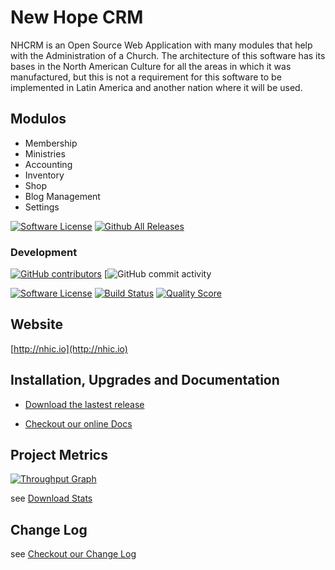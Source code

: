 
# New Hope CRM

NHCRM is an Open Source Web Application with many modules that help with the Administration of a Church. The architecture of this software has its bases in the North American Culture for all the areas in which it was manufactured, but this is not a requirement for this software to be implemented in Latin America and another nation where it will be used.


## Modulos

 - Membership 
 - Ministries 
 - Accounting 
 - Inventory 
 - Shop 
 - Blog Management
 - Settings

 
[![Software License](https://img.shields.io/badge/license-MIT-brightgreen.svg?style=flat-square)](LICENSE)
[![Github All Releases](https://img.shields.io/github/downloads/nhcrm/total.svg)](https://github.com/ChurchCRM/CRM/releases)

### Development 
[![GitHub contributors](https://img.shields.io/github/contributors/nhcrm/crm.svg)]()
[![GitHub commit activity](https://img.shields.io/github/commit-activity/w/mmrodriguez1987/nhcrm.svg?style=plastic)

[![Software License](https://img.shields.io/badge/license-MIT-brightgreen.svg?style=flat-square)](LICENSE.md)
[![Build Status](https://img.shields.io/travis/mmrodriguez1987/nhcrm/master.svg?style=flat-square)](https://travis-ci.org/mmrodriguez1987/nhcrm)
[![Quality Score](https://img.shields.io/scrutinizer/g/mmrodriguez1987/nhcrm.svg?style=flat-square)](https://scrutinizer-ci.com/g/mmrodriguez1987/nhcrm)


## Website

[http://nhic.io](http://nhic.io)

## Installation, Upgrades and Documentation

* [Download the lastest release](https://github.com/mmrodriguez1987/nhcrm/releases/latest)

* [Checkout our online Docs](http://docs.churchcrm.io)

## Project Metrics 

[![Throughput Graph](https://graphs.waffle.io/ChurchCRM/CRM/throughput.svg)](https://waffle.io/ChurchCRM/CRM/metrics/throughput)

see [Download Stats](http://www.somsubhra.com/github-release-stats/?username=churchcrm&repository=CRM)

##  Change Log

see [Checkout our Change Log](CHANGELOG.md)